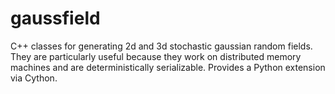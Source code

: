 gaussfield
==========

C++ classes for generating 2d and 3d stochastic gaussian random fields. They are
particularly useful because they work on distributed memory machines and are
deterministically serializable. Provides a Python extension via Cython.
